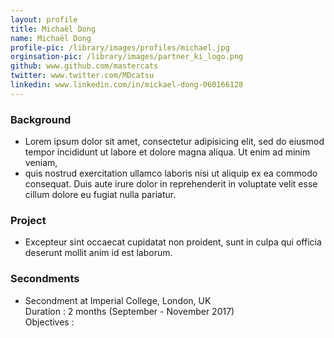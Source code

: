 ```yaml
---
layout: profile
title: Michaël Dong
name: Michaël Dong
profile-pic: /library/images/profiles/michael.jpg
orginsation-pic: /library/images/partner_ki_logo.png
github: www.github.com/mastercats
twitter: www.twitter.com/MDcatsu
linkedin: www.linkedin.com/in/mickael-dong-060166128
---
```

### Background
-   Lorem ipsum dolor sit amet, consectetur adipisicing elit, sed do eiusmod
tempor incididunt ut labore et dolore magna aliqua. Ut enim ad minim veniam,
-   quis nostrud exercitation ullamco laboris nisi ut aliquip ex ea commodo
consequat. Duis aute irure dolor in reprehenderit in voluptate velit esse
cillum dolore eu fugiat nulla pariatur.

### Project
-   Excepteur sint occaecat cupidatat non
proident, sunt in culpa qui officia deserunt mollit anim id est laborum.

### Secondments
-   Secondment at Imperial College, London, UK </br>
    Duration : 2 months (September - November 2017) </br>
    Objectives : 
